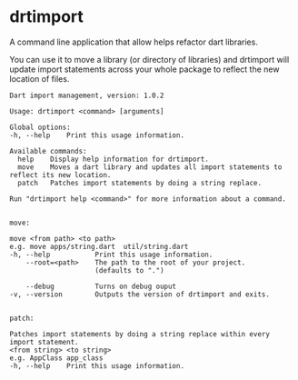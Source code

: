 # drtimport

A command line application that allow helps refactor dart libraries.

You can use it to move a library (or directory of libraries) and drtimport will update import statements across your whole package to reflect the new location of files.

```
Dart import management, version: 1.0.2

Usage: drtimport <command> [arguments]

Global options:
-h, --help    Print this usage information.

Available commands:
  help    Display help information for drtimport.
  move    Moves a dart library and updates all import statements to reflect its new location.
  patch   Patches import statements by doing a string replace.

Run "drtimport help <command>" for more information about a command.


move:

move <from path> <to path>
e.g. move apps/string.dart  util/string.dart
-h, --help           Print this usage information.
    --root=<path>    The path to the root of your project.
                     (defaults to ".")

    --debug          Turns on debug ouput
-v, --version        Outputs the version of drtimport and exits.


patch:

Patches import statements by doing a string replace within every import statement.
<from string> <to string>
e.g. AppClass app_class
-h, --help    Print this usage information.
```




